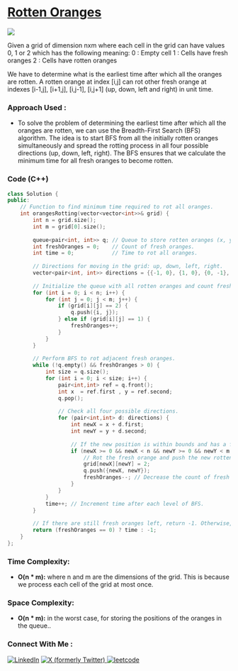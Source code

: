 # [Rotten Oranges](https://www.geeksforgeeks.org/problems/rotten-oranges2536/1)

![](https://badgen.net/badge/Level/Medium/yellow)

Given a grid of dimension nxm where each cell in the grid can have values 0, 1 or 2 which has the following meaning:
0 : Empty cell
1 : Cells have fresh oranges
2 : Cells have rotten oranges

We have to determine what is the earliest time after which all the oranges are rotten. A rotten orange at index [i,j] can rot other fresh orange at indexes [i-1,j], [i+1,j], [i,j-1], [i,j+1] (up, down, left and right) in unit time. 

### Approach Used :

-   To solve the problem of determining the earliest time after which all the oranges are rotten, we can use the Breadth-First Search (BFS) algorithm. The idea is to start BFS from all the initially rotten oranges simultaneously and spread the rotting process in all four possible directions (up, down, left, right). The BFS ensures that we calculate the minimum time for all fresh oranges to become rotten.

### Code (C++)

```cpp
class Solution {
public:
    // Function to find minimum time required to rot all oranges.
    int orangesRotting(vector<vector<int>>& grid) {
        int n = grid.size();
        int m = grid[0].size();
        
        queue<pair<int, int>> q; // Queue to store rotten oranges (x, y) coordinates.
        int freshOranges = 0;    // Count of fresh oranges.
        int time = 0;            // Time to rot all oranges.
        
        // Directions for moving in the grid: up, down, left, right.
        vector<pair<int, int>> directions = {{-1, 0}, {1, 0}, {0, -1}, {0, 1}};
        
        // Initialize the queue with all rotten oranges and count fresh oranges.
        for (int i = 0; i < n; i++) {
            for (int j = 0; j < m; j++) {
                if (grid[i][j] == 2) {
                    q.push({i, j});
                } else if (grid[i][j] == 1) {
                    freshOranges++;
                }
            }
        }
        
        // Perform BFS to rot adjacent fresh oranges.
        while (!q.empty() && freshOranges > 0) {
            int size = q.size();
            for (int i = 0; i < size; i++) {
                pair<int,int> ref = q.front();
                int x  = ref.first , y = ref.second;
                q.pop();
                
                // Check all four possible directions.
                for (pair<int,int> d: directions) {
                    int newX = x + d.first;
                    int newY = y + d.second;
                    
                    // If the new position is within bounds and has a fresh orange.
                    if (newX >= 0 && newX < n && newY >= 0 && newY < m && grid[newX][newY] == 1) {
                        // Rot the fresh orange and push the new rotten orange into the queue.
                        grid[newX][newY] = 2;
                        q.push({newX, newY});
                        freshOranges--; // Decrease the count of fresh oranges.
                    }
                }
            }
            time++; // Increment time after each level of BFS.
        }
        
        // If there are still fresh oranges left, return -1. Otherwise, return time.
        return (freshOranges == 0) ? time : -1;
    }
};
```

### Time Complexity:
- **O(n * m):** where n and m are the dimensions of the grid. This is because we process each cell of the grid at most once.

### Space Complexity:
- **O(n * m):** in the worst case, for storing the positions of the oranges in the queue..

### Connect With Me : 

<a href="https://www.linkedin.com/in/shivam-ray-b4306524a/" target="_blank"><img src="https://img.shields.io/badge/LinkedIn-0077B5?style=for-the-badge&logo=linkedin&logoColor=white" alt="LinkedIn"></a>
<a href="https://x.com/rai_shivam11/" target="_blank"><img src="https://img.shields.io/badge/Twitter-1DA1F2?style=for-the-badge&logo=twitter&logoColor=white" alt="X (formerly Twitter)">
</a>
<a href="https://leetcode.com/u/shrunited0702/" target="_blank"><img src="https://img.shields.io/badge/LeetCode-000000?style=for-the-badge&logo=LeetCode&logoColor=#d16c06" alt="leetcode">
</a>